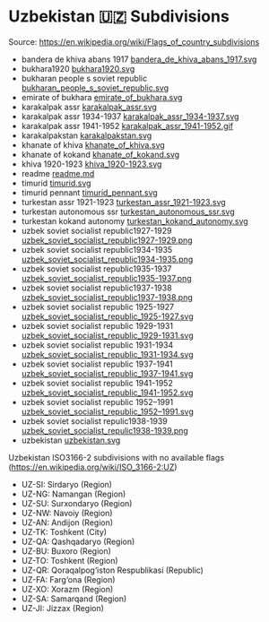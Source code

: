 # Uzbekistan 🇺🇿 Subdivisions

Source: https://en.wikipedia.org/wiki/Flags_of_country_subdivisions

* bandera de khiva abans 1917 [bandera_de_khiva_abans_1917.svg](https://github.com/amckenna41/iso3166-flag-icons/blob/main/iso3166-2-icons/UZ/bandera_de_khiva_abans_1917.svg)
* bukhara1920 [bukhara1920.svg](https://github.com/amckenna41/iso3166-flag-icons/blob/main/iso3166-2-icons/UZ/bukhara1920.svg)
* bukharan people s soviet republic [bukharan_people_s_soviet_republic.svg](https://github.com/amckenna41/iso3166-flag-icons/blob/main/iso3166-2-icons/UZ/bukharan_people_s_soviet_republic.svg)
* emirate of bukhara [emirate_of_bukhara.svg](https://github.com/amckenna41/iso3166-flag-icons/blob/main/iso3166-2-icons/UZ/emirate_of_bukhara.svg)
* karakalpak assr [karakalpak_assr.svg](https://github.com/amckenna41/iso3166-flag-icons/blob/main/iso3166-2-icons/UZ/karakalpak_assr.svg)
* karakalpak assr 1934-1937 [karakalpak_assr_1934-1937.svg](https://github.com/amckenna41/iso3166-flag-icons/blob/main/iso3166-2-icons/UZ/karakalpak_assr_1934-1937.svg)
* karakalpak assr 1941-1952 [karakalpak_assr_1941-1952.gif](https://github.com/amckenna41/iso3166-flag-icons/blob/main/iso3166-2-icons/UZ/karakalpak_assr_1941-1952.gif)
* karakalpakstan [karakalpakstan.svg](https://github.com/amckenna41/iso3166-flag-icons/blob/main/iso3166-2-icons/UZ/karakalpakstan.svg)
* khanate of khiva [khanate_of_khiva.svg](https://github.com/amckenna41/iso3166-flag-icons/blob/main/iso3166-2-icons/UZ/khanate_of_khiva.svg)
* khanate of kokand [khanate_of_kokand.svg](https://github.com/amckenna41/iso3166-flag-icons/blob/main/iso3166-2-icons/UZ/khanate_of_kokand.svg)
* khiva 1920-1923 [khiva_1920-1923.svg](https://github.com/amckenna41/iso3166-flag-icons/blob/main/iso3166-2-icons/UZ/khiva_1920-1923.svg)
* readme [readme.md](https://github.com/amckenna41/iso3166-flag-icons/blob/main/iso3166-2-icons/UZ/readme.md)
* timurid [timurid.svg](https://github.com/amckenna41/iso3166-flag-icons/blob/main/iso3166-2-icons/UZ/timurid.svg)
* timurid pennant [timurid_pennant.svg](https://github.com/amckenna41/iso3166-flag-icons/blob/main/iso3166-2-icons/UZ/timurid_pennant.svg)
* turkestan assr 1921-1923 [turkestan_assr_1921-1923.svg](https://github.com/amckenna41/iso3166-flag-icons/blob/main/iso3166-2-icons/UZ/turkestan_assr_1921-1923.svg)
* turkestan autonomous ssr [turkestan_autonomous_ssr.svg](https://github.com/amckenna41/iso3166-flag-icons/blob/main/iso3166-2-icons/UZ/turkestan_autonomous_ssr.svg)
* turkestan kokand autonomy [turkestan_kokand_autonomy.svg](https://github.com/amckenna41/iso3166-flag-icons/blob/main/iso3166-2-icons/UZ/turkestan_kokand_autonomy.svg)
* uzbek soviet socialist republic1927-1929 [uzbek_soviet_socialist_republic1927-1929.png](https://github.com/amckenna41/iso3166-flag-icons/blob/main/iso3166-2-icons/UZ/uzbek_soviet_socialist_republic1927-1929.png)
* uzbek soviet socialist republic1934-1935 [uzbek_soviet_socialist_republic1934-1935.png](https://github.com/amckenna41/iso3166-flag-icons/blob/main/iso3166-2-icons/UZ/uzbek_soviet_socialist_republic1934-1935.png)
* uzbek soviet socialist republic1935-1937 [uzbek_soviet_socialist_republic1935-1937.png](https://github.com/amckenna41/iso3166-flag-icons/blob/main/iso3166-2-icons/UZ/uzbek_soviet_socialist_republic1935-1937.png)
* uzbek soviet socialist republic1937-1938 [uzbek_soviet_socialist_republic1937-1938.png](https://github.com/amckenna41/iso3166-flag-icons/blob/main/iso3166-2-icons/UZ/uzbek_soviet_socialist_republic1937-1938.png)
* uzbek soviet socialist republic 1925-1927 [uzbek_soviet_socialist_republic_1925-1927.svg](https://github.com/amckenna41/iso3166-flag-icons/blob/main/iso3166-2-icons/UZ/uzbek_soviet_socialist_republic_1925-1927.svg)
* uzbek soviet socialist republic 1929-1931 [uzbek_soviet_socialist_republic_1929-1931.svg](https://github.com/amckenna41/iso3166-flag-icons/blob/main/iso3166-2-icons/UZ/uzbek_soviet_socialist_republic_1929-1931.svg)
* uzbek soviet socialist republic 1931-1934 [uzbek_soviet_socialist_republic_1931-1934.svg](https://github.com/amckenna41/iso3166-flag-icons/blob/main/iso3166-2-icons/UZ/uzbek_soviet_socialist_republic_1931-1934.svg)
* uzbek soviet socialist republic 1937-1941 [uzbek_soviet_socialist_republic_1937-1941.svg](https://github.com/amckenna41/iso3166-flag-icons/blob/main/iso3166-2-icons/UZ/uzbek_soviet_socialist_republic_1937-1941.svg)
* uzbek soviet socialist republic 1941-1952 [uzbek_soviet_socialist_republic_1941-1952.svg](https://github.com/amckenna41/iso3166-flag-icons/blob/main/iso3166-2-icons/UZ/uzbek_soviet_socialist_republic_1941-1952.svg)
* uzbek soviet socialist republic 1952–1991 [uzbek_soviet_socialist_republic_1952–1991.svg](https://github.com/amckenna41/iso3166-flag-icons/blob/main/iso3166-2-icons/UZ/uzbek_soviet_socialist_republic_1952–1991.svg)
* uzbek soviet socialist repulic1938-1939 [uzbek_soviet_socialist_repulic1938-1939.png](https://github.com/amckenna41/iso3166-flag-icons/blob/main/iso3166-2-icons/UZ/uzbek_soviet_socialist_repulic1938-1939.png)
* uzbekistan [uzbekistan.svg](https://github.com/amckenna41/iso3166-flag-icons/blob/main/iso3166-2-icons/UZ/uzbekistan.svg)

Uzbekistan ISO3166-2 subdivisions with no available flags (https://en.wikipedia.org/wiki/ISO_3166-2:UZ)

* UZ-SI: Sirdaryo (Region)
* UZ-NG: Namangan (Region)
* UZ-SU: Surxondaryo (Region)
* UZ-NW: Navoiy (Region)
* UZ-AN: Andijon (Region)
* UZ-TK: Toshkent (City)
* UZ-QA: Qashqadaryo (Region)
* UZ-BU: Buxoro (Region)
* UZ-TO: Toshkent (Region)
* UZ-QR: Qoraqalpog‘iston Respublikasi (Republic)
* UZ-FA: Farg‘ona (Region)
* UZ-XO: Xorazm (Region)
* UZ-SA: Samarqand (Region)
* UZ-JI: Jizzax (Region)